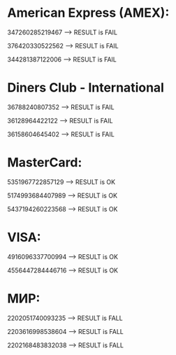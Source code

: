 # American Express (AMEX):

347260285219467  --> RESULT is FAIL

376420330522562  --> RESULT is FAIL

344281387122006  --> RESULT is FAIL

# Diners Club - International

36788240807352  --> RESULT is FAIL

36128964422122  --> RESULT is FAIL

36158604645402  --> RESULT is FAIL

# MasterCard:

5351967722857129  --> RESULT is OK

5174993684407989  --> RESULT is OK

5437194260223568  --> RESULT is OK

# VISA:

4916096337700994  --> RESULT is OK

4556447284446716  --> RESULT is OK

# МИР:

2202051740093235 --> RESULT is FALL

2203616998538604  --> RESULT is FALL

2202168483832038 --> RESULT is FALL
